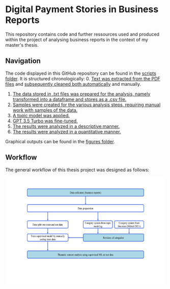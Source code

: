 # Digital Payment Stories in Business Reports
This repository contains code and further ressources used and produced within the project of analysing business reports in the context of my master's thesis.

## Navigation
The code displayed in this GitHub repository can be found in the [scripts folder](https://github.com/simonweigold/business-reports-nlp/tree/main/scripts). It is structured chronologically:
0. [Text was extracted from the PDF files](https://github.com/simonweigold/business-reports-nlp/blob/main/scripts/00.1_text_extraction.py) and [subsequently cleaned both automatically](https://github.com/simonweigold/business-reports-nlp/blob/main/scripts/00.2_text_cleaning.py) and manually.
1. [The data stored in .txt files was prepared for the analysis, namely transformed into a dataframe and stores as a .csv file.](https://github.com/simonweigold/business-reports-nlp/blob/main/scripts/01_data_preparation.ipynb)
2. [Samples were created for the various analysis steps, requiring manual work with samples of the data.](https://github.com/simonweigold/business-reports-nlp/blob/main/scripts/02_sampling.ipynb)
3. [A topic model was applied.](https://github.com/simonweigold/business-reports-nlp/blob/main/scripts/03_bertopic_llama2.ipynb)
4. [GPT 3.5 Turbo was fine-tuned.](https://github.com/simonweigold/business-reports-nlp/blob/main/scripts/04_fine_tuning.ipynb)
5. [The results were analyzed in a descriptive manner.](https://github.com/simonweigold/business-reports-nlp/blob/main/scripts/05_descriptive_analysis.ipynb)
6. [The results were analyzed in a quantitative manner.](https://github.com/simonweigold/business-reports-nlp/blob/main/scripts/06_quantitative%20analysis.ipynb)

Graphical outputs can be found in the [figures folder](https://github.com/simonweigold/business-reports-nlp/tree/main/figs).


## Workflow
The general workflow of this thesis project was designed as follows:
<!--
![Methodology Flow Chart](https://github.com/simonweigold/business-reports-nlp/blob/main/figs/Methodology%20Flow%20Chart.png)
-->
<p align="center">
  <img src="https://github.com/simonweigold/business-reports-nlp/blob/main/figs/Methodology%20Flow%20Chart.png" alt="Methodology Flow Chart" width="604.8" height="340.2"/>
</p>
